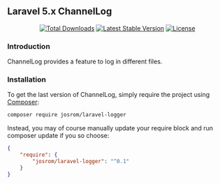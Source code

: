 ## Laravel 5.x ChannelLog

<p align="center">
<a href="https://packagist.org/packages/josrom/laravel-logger"><img src="https://poser.pugx.org/josrom/laravel-logger/d/total.svg" alt="Total Downloads"></a>
<a href="https://packagist.org/packages/josrom/laravel-logger"><img src="https://poser.pugx.org/josrom/laravel-logger/v/stable.svg" alt="Latest Stable Version"></a>
<a href="https://packagist.org/packages/josrom/laravel-logger"><img src="https://poser.pugx.org/josrom/laravel-logger/license.svg" alt="License"></a>
</p>

### Introduction

ChannelLog provides a feature to log in different files.

### Installation

To get the last version of ChannelLog, simply require the project using [Composer](https://getcomposer.org/):

```bash
composer require josrom/laravel-logger
```

Instead, you may of course manually update your require block and run composer update if you so choose:

```json
{
    "require": {
        "josrom/laravel-logger": "^0.1"
    }
}
```